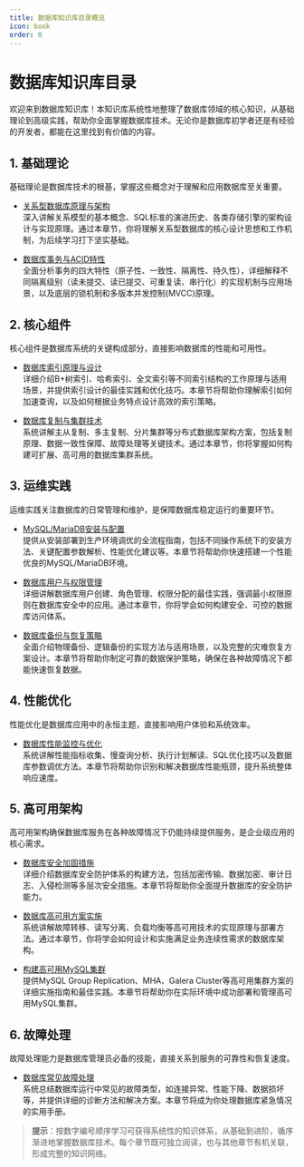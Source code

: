 ```yaml
---
title: 数据库知识库目录概览
icon: book
order: 0
---
```


# 数据库知识库目录

欢迎来到数据库知识库！本知识库系统性地整理了数据库领域的核心知识，从基础理论到高级实践，帮助你全面掌握数据库技术。无论你是数据库初学者还是有经验的开发者，都能在这里找到有价值的内容。

## 1. 基础理论

基础理论是数据库技术的根基，掌握这些概念对于理解和应用数据库至关重要。

- [关系型数据库原理与架构](./01-关系型数据库原理与架构.md)  
  深入讲解关系模型的基本概念、SQL标准的演进历史、各类存储引擎的架构设计与实现原理。通过本章节，你将理解关系型数据库的核心设计思想和工作机制，为后续学习打下坚实基础。

- [数据库事务与ACID特性](./02-数据库事务与ACID特性.md)  
  全面分析事务的四大特性（原子性、一致性、隔离性、持久性），详细解释不同隔离级别（读未提交、读已提交、可重复读、串行化）的实现机制与应用场景，以及底层的锁机制和多版本并发控制(MVCC)原理。

## 2. 核心组件

核心组件是数据库系统的关键构成部分，直接影响数据库的性能和可用性。

- [数据库索引原理与设计](./03-数据库索引原理与设计.md)  
  详细介绍B+树索引、哈希索引、全文索引等不同索引结构的工作原理与适用场景，并提供索引设计的最佳实践和优化技巧。本章节将帮助你理解索引如何加速查询，以及如何根据业务特点设计高效的索引策略。

- [数据库复制与集群技术](./04-数据库复制与集群技术.md)  
  系统讲解主从复制、多主复制、分片集群等分布式数据库架构方案，包括复制原理、数据一致性保障、故障处理等关键技术。通过本章节，你将掌握如何构建可扩展、高可用的数据库集群系统。

## 3. 运维实践

运维实践关注数据库的日常管理和维护，是保障数据库稳定运行的重要环节。

- [MySQL/MariaDB安装与配置](./05-MySQL-MariaDB安装与配置.md)  
  提供从安装部署到生产环境调优的全流程指南，包括不同操作系统下的安装方法、关键配置参数解析、性能优化建议等。本章节将帮助你快速搭建一个性能优良的MySQL/MariaDB环境。

- [数据库用户与权限管理](./06-数据库用户与权限管理.md)  
  详细讲解数据库用户创建、角色管理、权限分配的最佳实践，强调最小权限原则在数据库安全中的应用。通过本章节，你将学会如何构建安全、可控的数据库访问体系。

- [数据库备份与恢复策略](./07-数据库备份与恢复策略.md)  
  全面介绍物理备份、逻辑备份的实现方法与适用场景，以及完整的灾难恢复方案设计。本章节将帮助你制定可靠的数据保护策略，确保在各种故障情况下都能快速恢复数据。

## 4. 性能优化

性能优化是数据库应用中的永恒主题，直接影响用户体验和系统效率。

- [数据库性能监控与优化](./08-数据库性能监控与优化.md)  
  系统讲解性能指标收集、慢查询分析、执行计划解读、SQL优化技巧以及数据库参数调优方法。本章节将帮助你识别和解决数据库性能瓶颈，提升系统整体响应速度。

## 5. 高可用架构

高可用架构确保数据库服务在各种故障情况下仍能持续提供服务，是企业级应用的核心需求。

- [数据库安全加固措施](./09-数据库安全加固措施.md)  
  详细介绍数据库安全防护体系的构建方法，包括加密传输、数据加密、审计日志、入侵检测等多层次安全措施。本章节将帮助你全面提升数据库的安全防护能力。

- [数据库高可用方案实施](./10-数据库高可用方案实施.md)  
  系统讲解故障转移、读写分离、负载均衡等高可用技术的实现原理与部署方法。通过本章节，你将学会如何设计和实施满足业务连续性需求的数据库架构。

- [构建高可用MySQL集群](./12-构建高可用MySQL集群.md)  
  提供MySQL Group Replication、MHA、Galera Cluster等高可用集群方案的详细实施指南和最佳实践。本章节将帮助你在实际环境中成功部署和管理高可用MySQL集群。

## 6. 故障处理

故障处理能力是数据库管理员必备的技能，直接关系到服务的可靠性和恢复速度。

- [数据库常见故障处理](./11-数据库常见故障处理.md)  
  系统总结数据库运行中常见的故障类型，如连接异常、性能下降、数据损坏等，并提供详细的诊断方法和解决方案。本章节将成为你处理数据库紧急情况的实用手册。

> **提示**：按数字编号顺序学习可获得系统性的知识体系，从基础到进阶，循序渐进地掌握数据库技术。每个章节既可独立阅读，也与其他章节有机关联，形成完整的知识网络。
